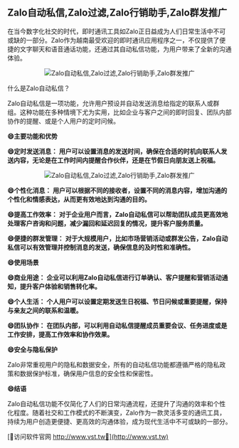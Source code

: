 ## **Zalo自动私信,Zalo过滤,Zalo行销助手,Zalo群发推广**

在当今数字化社交的时代，即时通讯工具如Zalo正日益成为人们日常生活中不可或缺的一部分。Zalo作为越南最受欢迎的即时通讯应用程序之一，不仅提供了便捷的文字聊天和语音通话功能，还通过其自动私信功能，为用户带来了全新的沟通体验。

 <center><img src="https://vst.tw/MP4/tuiguang/png/2.png" alt="Zalo自动私信,Zalo过滤,Zalo行销助手,Zalo群发推广"></center>

什么是Zalo自动私信？

Zalo自动私信是一项功能，允许用户预设并自动发送消息给指定的联系人或群组。这种功能在多种情境下尤为实用，比如企业与客户之间的即时回复、团队内部协作的提醒、或是个人用户的定时问候。

**😄主要功能和优势**

**😄定时发送消息： 用户可以设置消息的发送时间，确保在合适的时机向联系人发送内容，无论是在工作时间内提醒合作伙伴，还是在节假日向朋友送上祝福。**

 <center><img src="https://vst.tw/MP4/tuiguang/png/5.png" alt="Zalo自动私信,Zalo过滤,Zalo行销助手,Zalo群发推广"></center>

**😄个性化消息： 用户可以根据不同的接收者，设置不同的消息内容，增加沟通的个性化和情感表达，从而更有效地达到沟通的目的。**

**😄提高工作效率： 对于企业用户而言，Zalo自动私信可以帮助团队成员更高效地处理客户咨询和问题，减少漏回和延迟回复的情况，提升客户服务质量。**

**😄便捷的群发管理： 对于大规模用户，比如市场营销活动或群发公告，Zalo自动私信可以有效管理并控制消息的发送，确保信息的及时性和准确性。**

**😄使用场景**

**😄商业用途： 企业可以利用Zalo自动私信进行订单确认、客户提醒和营销活动通知，提升客户体验和销售转化率。**

**😄个人生活： 个人用户可以设置定期发送生日祝福、节日问候或重要提醒，保持与亲友之间的联系和温暖。**

**😄团队协作： 在团队内部，可以利用自动私信提醒成员重要会议、任务进度或是工作安排，提高工作效率和协作效果。**

**😄安全与隐私保护**

Zalo非常重视用户的隐私和数据安全，所有的自动私信功能都遵循严格的隐私政策和数据保护标准，确保用户信息的安全性和保密性。

**😄结语**

Zalo自动私信功能不仅简化了人们的日常沟通流程，还提升了沟通的效率和个性化程度。随着社交和工作模式的不断演变，Zalo作为一款灵活多变的通讯工具，持续为用户创造更便捷、更高效的沟通体验，成为现代生活中不可或缺的一部分。


[👻访问软件官网 http://www.vst.tw👻](http://www.vst.tw)
